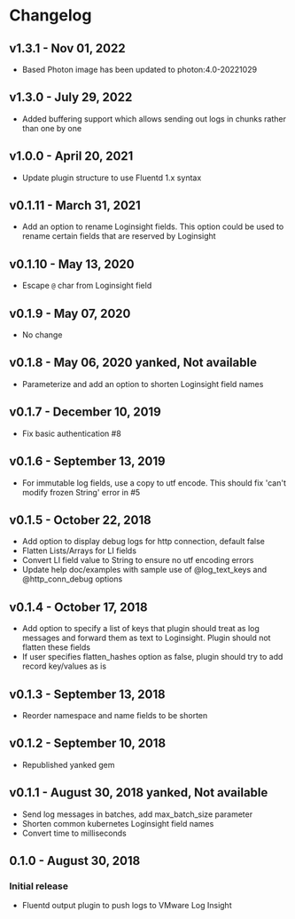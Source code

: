 # Changelog

## v1.3.1 - Nov 01, 2022

* Based Photon image has been updated to photon:4.0-20221029

## v1.3.0 - July 29, 2022

* Added buffering support which allows sending out logs in chunks rather than one by one 

## v1.0.0 - April 20, 2021

* Update plugin structure to use Fluentd 1.x syntax

## v0.1.11 - March 31, 2021

* Add an option to rename Loginsight fields. This option could be used to rename certain fields that are reserved by Loginsight

## v0.1.10 - May 13, 2020

* Escape `@` char from Loginsight field

## v0.1.9 - May 07, 2020

* No change

## v0.1.8 - May 06, 2020 yanked, Not available

* Parameterize and add an option to shorten Loginsight field names

## v0.1.7 - December 10, 2019

* Fix basic authentication #8

## v0.1.6 - September 13, 2019

* For immutable log fields, use a copy to utf encode. This should fix 'can't modify frozen String' error in #5

## v0.1.5 - October 22, 2018

* Add option to display debug logs for http connection, default false
* Flatten Lists/Arrays for LI fields
* Convert LI field value to String to ensure no utf encoding errors
* Update help doc/examples with sample use of @log_text_keys and @http_conn_debug options

## v0.1.4 - October 17, 2018

* Add option to specify a list of keys that plugin should treat as log messages and forward them as text to Loginsight. Plugin should not flatten these fields
* If user specifies flatten_hashes option as false, plugin should try to add record key/values as is

## v0.1.3 - September 13, 2018

* Reorder namespace and name fields to be shorten

## v0.1.2 - September 10, 2018

* Republished yanked gem

## v0.1.1 - August 30, 2018 yanked, Not available

* Send log messages in batches, add max_batch_size parameter
* Shorten common kubernetes Loginsight field names
* Convert time to milliseconds


## 0.1.0 - August 30, 2018

### Initial release

* Fluentd output plugin to push logs to VMware Log Insight

